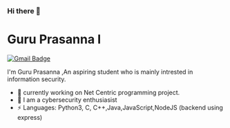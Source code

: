 ### Hi there 👋

 


# Guru Prasanna I
[![Gmail Badge](https://img.shields.io/badge/-guruprasanna321@gmail.com-c14438?style=flat-square&logo=Gmail&logoColor=white&link=mailto:guruprasanna321@gmail.com)](mailto:guruprasanna321@gmail.com)

 

I'm Guru Prasanna ,An aspiring student who is mainly intrested in information security.

- 🔭 currently working on Net Centric programming project.
- 🌱 I am a cybersecurity enthusiasist
- ⚡ Languages: Python3, C, C++,Java,JavaScript,NodeJS (backend using express)


